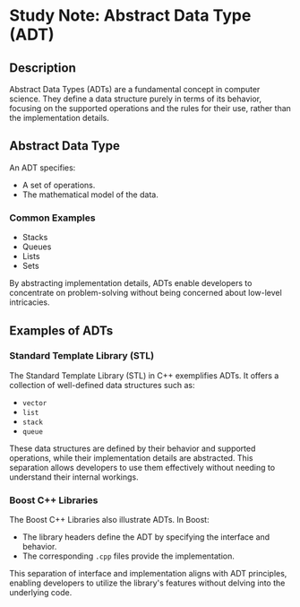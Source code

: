 # Study Note: Abstract Data Type (ADT)

## Description
Abstract Data Types (ADTs) are a fundamental concept in computer science. They define a data structure purely in terms of its behavior, focusing on the supported operations and the rules for their use, rather than the implementation details.

## Abstract Data Type
An ADT specifies:
- A set of operations.
- The mathematical model of the data.

### Common Examples
- Stacks
- Queues
- Lists
- Sets

By abstracting implementation details, ADTs enable developers to concentrate on problem-solving without being concerned about low-level intricacies.

## Examples of ADTs

### Standard Template Library (STL)
The Standard Template Library (STL) in C++ exemplifies ADTs. It offers a collection of well-defined data structures such as:
- `vector`
- `list`
- `stack`
- `queue`

These data structures are defined by their behavior and supported operations, while their implementation details are abstracted. This separation allows developers to use them effectively without needing to understand their internal workings.

### Boost C++ Libraries
The Boost C++ Libraries also illustrate ADTs. In Boost:
- The library headers define the ADT by specifying the interface and behavior.
- The corresponding `.cpp` files provide the implementation.

This separation of interface and implementation aligns with ADT principles, enabling developers to utilize the library's features without delving into the underlying code.